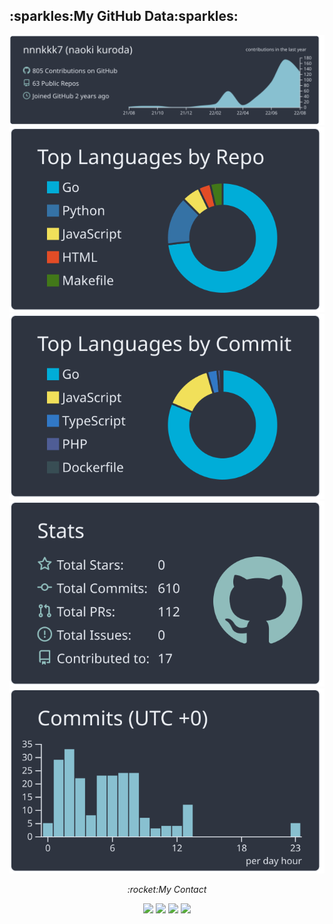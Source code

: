 <h2 align="left">:sparkles:My GitHub Data:sparkles:</h2>

 
[![](https://raw.githubusercontent.com/nnnkkk7/nnnkkk7/master/profile-summary-card-output/nord_dark/0-profile-details.svg)](https://github.com/vn7n24fzkq/github-profile-summary-cards)
[![](https://raw.githubusercontent.com/nnnkkk7/nnnkkk7/master/profile-summary-card-output/nord_dark/1-repos-per-language.svg)](https://github.com/vn7n24fzkq/github-profile-summary-cards)
[![](https://raw.githubusercontent.com/nnnkkk7/nnnkkk7/master/profile-summary-card-output/nord_dark/2-most-commit-language.svg)](https://github.com/vn7n24fzkq/github-profile-summary-cards)
[![](https://raw.githubusercontent.com/nnnkkk7/nnnkkk7/master/profile-summary-card-output/nord_dark/3-stats.svg)](https://github.com/vn7n24fzkq/github-profile-summary-cards) [![](https://raw.githubusercontent.com/nnnkkk7/nnnkkk7/master/profile-summary-card-output/nord_dark/4-productive-time.svg)](https://github.com/vn7n24fzkq/github-profile-summary-cards)


<p align="center">
  <i>:rocket:My Contact</i>
 <p align="center">
   <a href= "https://github.com/nnnkkk7/"><img width="3%" src="https://www.vectorlogo.zone/logos/github/github-tile.svg"/></a>
   <a href= "https://twitter.com/knkurokuro7"><img width="3%" src="https://www.vectorlogo.zone/logos/twitter/twitter-tile.svg"/></a>
   <a href= "https://www.facebook.com/profile.php?id=100019054360956"><img width="3%" src="https://www.vectorlogo.zone/logos/facebook/facebook-official.svg"/></a> 
   <a href= "https://www.linkedin.com/in/naoki-kuroda-3a6b5718b/"><img width="3%" src="https://www.vectorlogo.zone/logos/linkedin/linkedin-icon.svg"/></a>
   </p>
</p>   
